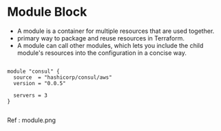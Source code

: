 # Module Block

- A module is a container for multiple resources that are used together.
- primary way to package and reuse resources in Terraform.
- A module can call other modules, which lets you include the child module's resources into the configuration in a concise way.


```

module "consul" {
  source  = "hashicorp/consul/aws"
  version = "0.0.5"

  servers = 3
}


```


Ref : module.png